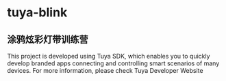 # tuya-blink
涂鸦炫彩灯带训练营
---
This project is developed using Tuya SDK, which enables you to quickly develop branded apps connecting and controlling smart scenarios of many devices.
For more information, please check Tuya Developer Website
